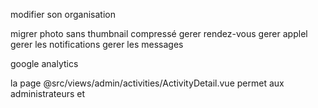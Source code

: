 modifier son organisation

migrer photo sans thumbnail compressé
gerer rendez-vous
gerer applel
gerer les notifications
gerer les messages

google analytics

la page @src/views/admin/activities/ActivityDetail.vue permet aux administrateurs et
